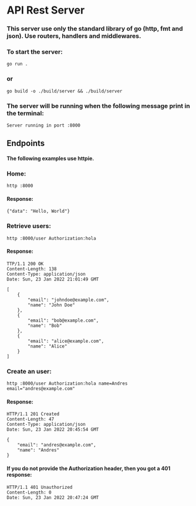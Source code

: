 # API Rest Server
### This server use only the standard library of go (http, fmt and json). Use routers, handlers and middlewares.
### To start the server:
`go run .`
### or
`go build -o ./build/server && ./build/server`
### The server will be running when the following message print in the terminal:
`Server running in port :8000`

## Endpoints
#### The following examples use httpie.
### Home:
`http :8000`
#### Response:
`{"data": "Hello, World"}`

### Retrieve users:
`http :8000/user Authorization:hola`
#### Response:
```
TTP/1.1 200 OK
Content-Length: 138
Content-Type: application/json
Date: Sun, 23 Jan 2022 21:01:49 GMT

[
    {
        "email": "johndoe@example.com",
        "name": "John Doe"
    },
    {
        "email": "bob@example.com",
        "name": "Bob"
    },
    {
        "email": "alice@example.com",
        "name": "Alice"
    }
]

```

### Create an user:
`http :8000/user Authorization:hola name=Andres email="andres@example.com"`
#### Response:
```
HTTP/1.1 201 Created
Content-Length: 47
Content-Type: application/json
Date: Sun, 23 Jan 2022 20:45:54 GMT

{
    "email": "andres@example.com",
    "name": "Andres"
}
```

#### If you do not provide the Authorization header, then you got a 401 response:
```
HTTP/1.1 401 Unauthorized
Content-Length: 0
Date: Sun, 23 Jan 2022 20:47:24 GMT
```